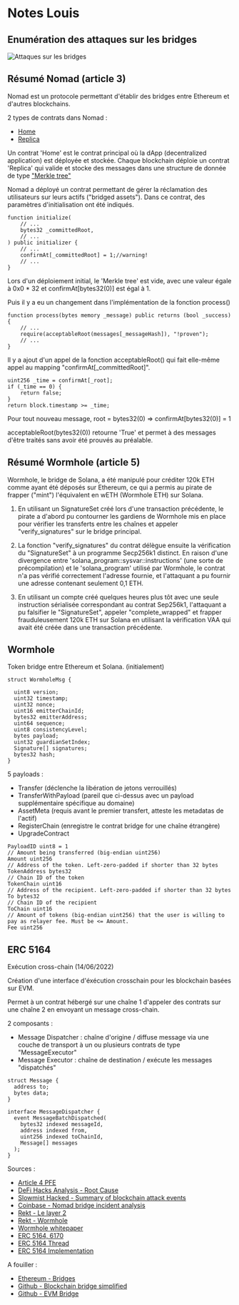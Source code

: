 # Notes Louis

## Enumération des attaques sur les bridges

![Attaques sur les bridges](bridge_attacks.png)

## Résumé Nomad (article 3)

Nomad est un protocole permettant d'établir des bridges entre Ethereum et d'autres blockchains.

2 types de contrats dans Nomad : 
* [Home](https://docs.nomad.xyz/the-nomad-protocol/smart-contracts/home)
* [Replica](https://docs.nomad.xyz/the-nomad-protocol/smart-contracts/replica)

Un contrat 'Home' est le contrat principal où la dApp (decentralized application) est déployée et stockée. 
Chaque blockchain déploie un contrat 'Replica' qui valide et stocke des messages dans une structure de donnée de type ["Merkle tree"](https://academy.binance.com/en/glossary/merkle-tree)

Nomad a déployé un contrat permettant de gérer la réclamation des utilisateurs sur leurs actifs ("bridged assets"). Dans ce contrat, des paramètres d'initialisation ont été indiqués.

```
function initialize(
    // ...
    bytes32 _committedRoot,
    // ...
) public initializer {
    // ...
    confirmAt[_committedRoot] = 1;//warning!
    // ...
}
```

Lors d'un déploiement initial, le 'Merkle tree' est vide, avec une valeur égale à 0x0 * 32 et confirmAt[bytes32(0)] est égal à 1.

Puis il y a eu un changement dans l'implémentation de la fonction process()

```
function process(bytes memory _message) public returns (bool _success) {
    // ...
    require(acceptableRoot(messages[_messageHash]), "!proven");
    // ...
}
```

Il y a ajout d'un appel de la fonction acceptableRoot() qui fait elle-même appel au mapping "confirmAt[_committedRoot]".

```
uint256 _time = confirmAt[_root];
if (_time == 0) {
    return false;
}
return block.timestamp >= _time;
```

Pour tout nouveau message, root = bytes32(0) => confirmAt[bytes32(0)] = 1

acceptableRoot(bytes32(0)) retourne 'True' et permet à des messages d'être traités sans avoir été prouvés au préalable.

## Résumé Wormhole (article 5)

Wormhole, le bridge de Solana, a été manipulé pour créditer 120k ETH comme ayant été déposés sur Ethereum, ce qui a permis au pirate de frapper ("mint") l'équivalent en wETH (Wormhole ETH) sur Solana.

1) En utilisant un SignatureSet créé lors d'une transaction précédente, le pirate a d'abord pu contourner les gardiens de Wormhole mis en place pour vérifier les transferts entre les chaînes et appeler "verify_signatures" sur le bridge principal.

2) La fonction "verify_signatures" du contrat délègue ensuite la vérification du "SignatureSet" à un programme Secp256k1 distinct. En raison d'une divergence entre 'solana_program::sysvar::instructions' (une sorte de précompilation) et le 'solana\_program' utilisé par Wormhole, le contrat n'a pas vérifié correctement l'adresse fournie, et l'attaquant a pu fournir une adresse contenant seulement 0,1 ETH.

3) En utilisant un compte créé quelques heures plus tôt avec une seule instruction sérialisée correspondant au contrat Sep256k1, l'attaquant a pu falsifier le "SignatureSet", appeler "complete\_wrapped" et frapper frauduleusement 120k ETH sur Solana en utilisant la vérification VAA qui avait été créée dans une transaction précédente.

## Wormhole

Token bridge entre Ethereum et Solana. (initialement)

```
struct WormholeMsg {

  uint8 version;
  uint32 timestamp;
  uint32 nonce;
  uint16 emitterChainId;
  bytes32 emitterAddress;
  uint64 sequence;
  uint8 consistencyLevel;
  bytes payload;
  uint32 guardianSetIndex;
  Signature[] signatures;
  bytes32 hash;
}
```

5 payloads :
* Transfer (déclenche la libération de jetons verrouillés)
* TransferWithPayload (pareil que ci-dessus avec un payload supplémentaire spécifique au domaine)
* AssetMeta (requis avant le premier transfert, atteste les metadatas de l'actif)
* RegisterChain (enregistre le contrat bridge for une chaîne étrangère)
* UpgradeContract

```
PayloadID uint8 = 1
// Amount being transferred (big-endian uint256)
Amount uint256
// Address of the token. Left-zero-padded if shorter than 32 bytes
TokenAddress bytes32
// Chain ID of the token
TokenChain uint16
// Address of the recipient. Left-zero-padded if shorter than 32 bytes
To bytes32
// Chain ID of the recipient
ToChain uint16
// Amount of tokens (big-endian uint256) that the user is willing to pay as relayer fee. Must be <= Amount.
Fee uint256
```

## ERC 5164

Exécution cross-chain (14/06/2022)

Création d'une interface d'éxécution crosschain pour les blockchain basées sur EVM.

Permet à un contrat hébergé sur une chaîne 1 d'appeler des contrats sur une chaîne 2 en envoyant un message cross-chain.

2 composants :
* Message Dispatcher : chaîne d'origine / diffuse message via une couche de transport à un ou plusieurs contrats de type "MessageExecutor"
* Message Executor : chaîne de destination / exécute les messages "dispatchés"

```
struct Message {
  address to;
  bytes data;
}

interface MessageDispatcher {
  event MessageBatchDispatched(
    bytes32 indexed messageId,
    address indexed from,
    uint256 indexed toChainId,
    Message[] messages
  );
}
```

Sources :
  * [Article 4 PFE](https://medium.com/coinmonks/cross-chain-bridge-vulnerability-summary-f16b7747f364)
  * [DeFi Hacks Analysis - Root Cause](https://web3sec.notion.site/web3sec/ba459372dc434341b99ec92a932f98dc?v=7fceca7b3da74aa8a99b49c44a2a3916)
  * [Slowmist Hacked - Summary of blockchain attack events](https://hacked.slowmist.io/?c=Bridge)
  * [Coinbase -  Nomad bridge incident analysis](https://www.coinbase.com/blog/nomad-bridge-incident-analysis)
  * [Rekt - Le layer 2](https://rekt.news/fr/the-second-layer/)
  * [Rekt - Wormhole](https://rekt.news/fr/wormhole-rekt/)
  * [Wormhole whitepaper](https://github.com/wormhole-foundation/wormhole/blob/main/whitepapers/0003_token_bridge.md)
  * [ERC 5164, 6170](https://eips.ethereum.org/erc)
  * [ERC 5164 Thread](https://ethereum-magicians.org/t/eip-5164-cross-chain-execution/9658/13)
  * [ERC 5164 Implementation](https://github.com/pooltogether/ERC5164)

A fouiller : 

* [Ethereum - Bridges](https://ethereum.org/fr/developers/docs/bridges/)
* [Github - Blockchain bridge simplified](https://github.com/chainstack/blockchain-bridge-simplified)
* [Github - EVM Bridge](https://github.com/mineables/EVMBridge)

